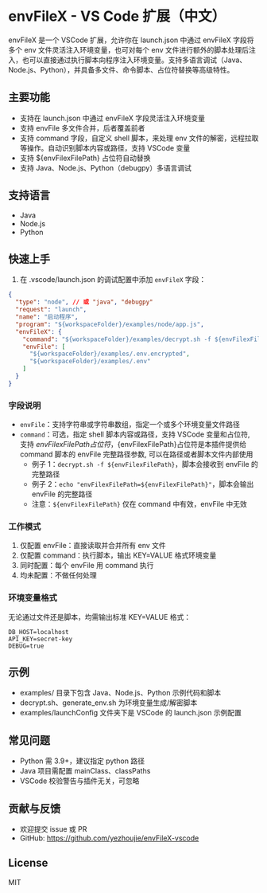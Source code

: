 # envFileX - VS Code 扩展（中文）

envFileX 是一个 VSCode 扩展，允许你在 launch.json 中通过 envFileX 字段将多个 env 文件灵活注入环境变量，也可对每个 env 文件进行额外的脚本处理后注入，也可以直接通过执行脚本向程序注入环境变量。支持多语言调试（Java、Node.js、Python），并具备多文件、命令脚本、占位符替换等高级特性。

## 主要功能

- 支持在 launch.json 中通过 envFileX 字段灵活注入环境变量
- 支持 envFile 多文件合并，后者覆盖前者
- 支持 command 字段，自定义 shell 脚本，来处理 env 文件的解密，远程拉取等操作。自动识别脚本内容或路径，支持 VSCode 变量
- 支持 ${envFilexFilePath} 占位符自动替换
- 支持 Java、Node.js、Python（debugpy）多语言调试

## 支持语言

- Java
- Node.js
- Python

## 快速上手

1. 在 .vscode/launch.json 的调试配置中添加 `envFileX` 字段：

```json
{
  "type": "node", // 或 "java", "debugpy"
  "request": "launch",
  "name": "启动程序",
  "program": "${workspaceFolder}/examples/node/app.js",
  "envFileX": {
    "command": "${workspaceFolder}/examples/decrypt.sh -f ${envFilexFilePath}",
    "envFile": [
      "${workspaceFolder}/examples/.env.encrypted",
      "${workspaceFolder}/examples/.env"
    ]
  }
}
```

### 字段说明

- `envFile`：支持字符串或字符串数组，指定一个或多个环境变量文件路径
- `command`：可选，指定 shell 脚本内容或路径，支持 VSCode 变量和占位符, 支持 ${envFilexFilePath} 占位符，${envFilexFilePath}占位符是本插件提供给 command 脚本的 envFile 完整路径参数, 可以在路径或者脚本文件内部使用
  - 例子 1：`decrypt.sh -f ${envFilexFilePath}`，脚本会接收到 envFile 的完整路径
  - 例子 2：`echo "envFilexFilePath=${envFilexFilePath}"`，脚本会输出 envFile 的完整路径
  - 注意：`${envFilexFilePath}` 仅在 command 中有效，envFile 中无效

### 工作模式

1. 仅配置 envFile：直接读取并合并所有 env 文件
2. 仅配置 command：执行脚本，输出 KEY=VALUE 格式环境变量
3. 同时配置：每个 envFile 用 command 执行
4. 均未配置：不做任何处理

### 环境变量格式

无论通过文件还是脚本，均需输出标准 KEY=VALUE 格式：

```
DB_HOST=localhost
API_KEY=secret-key
DEBUG=true
```

## 示例

- examples/ 目录下包含 Java、Node.js、Python 示例代码和脚本
- decrypt.sh、generate_env.sh 为环境变量生成/解密脚本
- examples/launchConfig 文件夹下是 VSCode 的 launch.json 示例配置

## 常见问题

- Python 需 3.9+，建议指定 python 路径
- Java 项目需配置 mainClass、classPaths
- VSCode 校验警告与插件无关，可忽略

## 贡献与反馈

- 欢迎提交 issue 或 PR
- GitHub: https://github.com/yezhoujie/envFileX-vscode

## License

MIT

